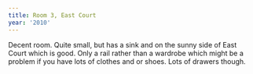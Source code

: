 ```yaml
---
title: Room 3, East Court
year: '2010'
---
```


Decent room.  Quite small, but has a sink and on the sunny side of East Court which is good.  Only a rail rather than a wardrobe which might be a problem if you have lots of clothes and or shoes.  Lots of drawers though.